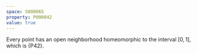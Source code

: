 ```yaml
---
space: S000065
property: P000042
value: true
---
```


Every point has an open neighborhood homeomorphic to the interval $[0,1]$,
which is {P42}.
